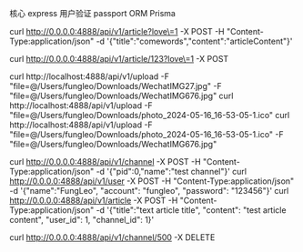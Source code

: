 核心        express
用户验证    passport
ORM         Prisma


curl http://0.0.0.0:4888/api/v1/article?love\=1 -X POST -H "Content-Type:application/json" -d '{"title":"comewords","content":"articleContent"}'

curl http://0.0.0.0:4888/api/v1/article/123?love\=1 -X POST

curl http://localhost:4888/api/v1/upload -F "file=@/Users/fungleo/Downloads/WechatIMG27.jpg" -F "file=@/Users/fungleo/Downloads/WechatIMG676.jpg"
curl http://localhost:4888/api/v1/upload -F "file=@/Users/fungleo/Downloads/photo_2024-05-16_16-53-05-1.ico"
curl http://localhost:4888/api/v1/upload -F "file=@/Users/fungleo/Downloads/photo_2024-05-16_16-53-05-1.ico" -F "file=@/Users/fungleo/Downloads/WechatIMG676.jpg"

curl http://0.0.0.0:4888/api/v1/channel -X POST -H "Content-Type:application/json" -d '{"pid":0,"name":"test channel"}'
curl http://0.0.0.0:4888/api/v1/user -X POST -H "Content-Type:application/json" -d '{"name":"FungLeo", "account": "fungleo", "password": "123456"}'
curl http://0.0.0.0:4888/api/v1/article -X POST -H "Content-Type:application/json" -d '{"title":"text article title", "content": "test article content", "user_id": 1, "channel_id": 1}'

curl http://0.0.0.0:4888/api/v1/channel/500 -X DELETE